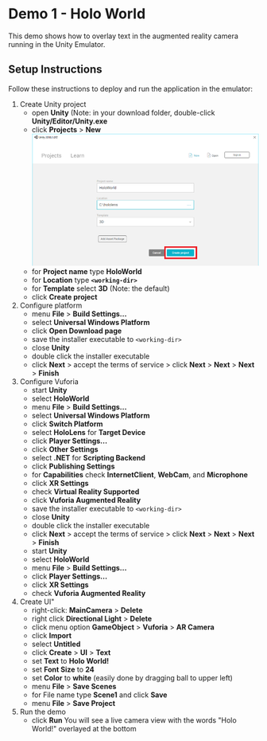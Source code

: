 # Demo 1 - Holo World

This demo shows how to overlay text in the augmented reality camera running in the Unity Emulator.

## Setup Instructions

Follow these instructions to deploy and run the application in the emulator:

1. Create Unity project
   - open **Unity** (Note: in your download folder, double-click **Unity/Editor/Unity.exe**
   - click **Projects** > **New**
   ![My large image](setup/create-project-labelled-resized-66.png)
   - for **Project name** type **HoloWorld**
   - for **Location** type **`<working-dir>`**
   - for **Template** select **3D** (Note: the default)
   - click **Create project**
1. Configure platform
   - menu **File** > **Build Settings...**
   - select **Universal Windows Platform**
   - click **Open Download page**
   - save the installer executable to `<working-dir>`
   - close **Unity**
   - double click the installer executable
   - click **Next** > accept the terms of service > click **Next** > **Next** > **Next** > **Finish**
1. Configure Vuforia
   - start **Unity**
   - select **HoloWorld**
   - menu **File** > **Build Settings...**
   - select **Universal Windows Platform**
   - click **Switch Platform**
   - select **HoloLens** for **Target Device**
   - click **Player Settings...**
   - click **Other Settings**
   - select **.NET** for **Scripting Backend**
   - click **Publishing Settings**
   - for **Capabilities** check **InternetClient**, **WebCam**, and **Microphone**
   - click **XR Settings**
   - check **Virtual Reality Supported**
   - click **Vuforia Augmented Reality**
   - save the installer executable to `<working-dir>`
   - close **Unity**
   - double click the installer executable
   - click **Next** > accept the terms of service > click **Next** > **Next** > **Next** > **Finish**
   - start **Unity**
   - select **HoloWorld**
   - menu **File** > **Build Settings...**
   - click **Player Settings...**
   - click **XR Settings**
   - check **Vuforia Augmented Reality**
1. Create UI"
   - right-click: **MainCamera** > **Delete**
   - right click **Directional Light** > **Delete**
   - click menu option **GameObject** > **Vuforia** > **AR Camera**
   - click **Import**
   - select **Untitled**
   - click **Create** > **UI** > **Text**
   - set **Text** to **Holo World!**
   - set **Font Size** to **24**
   - set **Color** to **white** (easily done by dragging ball to upper left)
   - menu **File** > **Save Scenes**
   - for File name type **Scene1** and click **Save**
   - menu **File** > **Save Project**
1. Run the demo
   - click **Run** You will see a live camera view with the words "Holo World!" overlayed at the bottom
